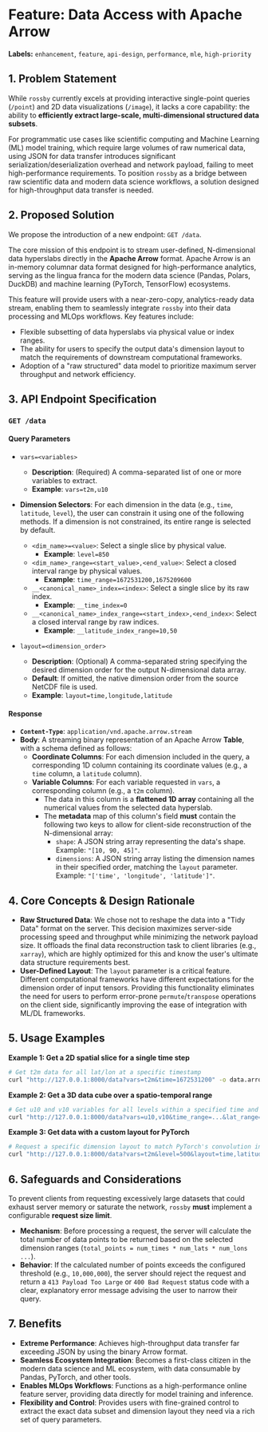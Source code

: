 # Feature: Data Access with Apache Arrow

**Labels:** `enhancement`, `feature`, `api-design`, `performance`, `mle`, `high-priority`

## 1. Problem Statement

While `rossby` currently excels at providing interactive single-point queries (`/point`) and 2D data visualizations (`/image`), it lacks a core capability: the ability to **efficiently extract large-scale, multi-dimensional structured data subsets**.

For programmatic use cases like scientific computing and Machine Learning (ML) model training, which require large volumes of raw numerical data, using JSON for data transfer introduces significant serialization/deserialization overhead and network payload, failing to meet high-performance requirements. To position `rossby` as a bridge between raw scientific data and modern data science workflows, a solution designed for high-throughput data transfer is needed.

## 2. Proposed Solution

We propose the introduction of a new endpoint: `GET /data`.

The core mission of this endpoint is to stream user-defined, N-dimensional data hyperslabs directly in the **Apache Arrow** format. Apache Arrow is an in-memory columnar data format designed for high-performance analytics, serving as the lingua franca for the modern data science (Pandas, Polars, DuckDB) and machine learning (PyTorch, TensorFlow) ecosystems.

This feature will provide users with a near-zero-copy, analytics-ready data stream, enabling them to seamlessly integrate `rossby` into their data processing and MLOps workflows. Key features include:

* Flexible subsetting of data hyperslabs via physical value or index ranges.
* The ability for users to specify the output data's dimension layout to match the requirements of downstream computational frameworks.
* Adoption of a "raw structured" data model to prioritize maximum server throughput and network efficiency.

## 3. API Endpoint Specification

### `GET /data`

#### Query Parameters

* `vars=<variables>`
    * **Description**: (Required) A comma-separated list of one or more variables to extract.
    * **Example**: `vars=t2m,u10`

* **Dimension Selectors**: For each dimension in the data (e.g., `time`, `latitude`, `level`), the user can constrain it using one of the following methods. If a dimension is not constrained, its entire range is selected by default.
    * `<dim_name>=<value>`: Select a single slice by physical value.
        * **Example**: `level=850`
    * `<dim_name>_range=<start_value>,<end_value>`: Select a closed interval range by physical values.
        * **Example**: `time_range=1672531200,1675209600`
    * `__<canonical_name>_index=<index>`: Select a single slice by its raw index.
        * **Example**: `__time_index=0`
    * `__<canonical_name>_index_range=<start_index>,<end_index>`: Select a closed interval range by raw indices.
        * **Example**: `__latitude_index_range=10,50`

* `layout=<dimension_order>`
    * **Description**: (Optional) A comma-separated string specifying the desired dimension order for the output N-dimensional data array.
    * **Default**: If omitted, the native dimension order from the source NetCDF file is used.
    * **Example**: `layout=time,longitude,latitude`

#### Response

* **`Content-Type`**: `application/vnd.apache.arrow.stream`
* **Body**: A streaming binary representation of an Apache Arrow **Table**, with a schema defined as follows:
    * **Coordinate Columns**: For each dimension included in the query, a corresponding 1D column containing its coordinate values (e.g., a `time` column, a `latitude` column).
    * **Variable Columns**: For each variable requested in `vars`, a corresponding column (e.g., a `t2m` column).
        * The data in this column is a **flattened 1D array** containing all the numerical values from the selected data hyperslab.
        * The **metadata** map of this column's field **must** contain the following two keys to allow for client-side reconstruction of the N-dimensional array:
            * `shape`: A JSON string array representing the data's shape. Example: `"[10, 90, 45]"`.
            * `dimensions`: A JSON string array listing the dimension names in their specified order, matching the `layout` parameter. Example: `"['time', 'longitude', 'latitude']"`.

## 4. Core Concepts & Design Rationale

* **Raw Structured Data**: We chose not to reshape the data into a "Tidy Data" format on the server. This decision maximizes server-side processing speed and throughput while minimizing the network payload size. It offloads the final data reconstruction task to client libraries (e.g., `xarray`), which are highly optimized for this and know the user's ultimate data structure requirements best.
* **User-Defined Layout**: The `layout` parameter is a critical feature. Different computational frameworks have different expectations for the dimension order of input tensors. Providing this functionality eliminates the need for users to perform error-prone `permute`/`transpose` operations on the client side, significantly improving the ease of integration with ML/DL frameworks.

## 5. Usage Examples

**Example 1: Get a 2D spatial slice for a single time step**
```bash
# Get t2m data for all lat/lon at a specific timestamp
curl "http://127.0.0.1:8000/data?vars=t2m&time=1672531200" -o data.arrow
```

**Example 2: Get a 3D data cube over a spatio-temporal range**
```bash
# Get u10 and v10 variables for all levels within a specified time and lat/lon range
curl "http://127.0.0.1:8000/data?vars=u10,v10&time_range=...&lat_range=30,40&lon_range=130,140" -o data.arrow
```

**Example 3: Get data with a custom layout for PyTorch**
```bash
# Request a specific dimension layout to match PyTorch's convolution input requirements
curl "http://127.0.0.1:8000/data?vars=t2m&level=500&layout=time,latitude,longitude" -o data.arrow
```

## 6. Safeguards and Considerations

To prevent clients from requesting excessively large datasets that could exhaust server memory or saturate the network, `rossby` **must** implement a configurable **request size limit**.

* **Mechanism**: Before processing a request, the server will calculate the total number of data points to be returned based on the selected dimension ranges (`total_points = num_times * num_lats * num_lons ...`).
* **Behavior**: If the calculated number of points exceeds the configured threshold (e.g., `10,000,000`), the server should reject the request and return a `413 Payload Too Large` or `400 Bad Request` status code with a clear, explanatory error message advising the user to narrow their query.

## 7. Benefits

* **Extreme Performance**: Achieves high-throughput data transfer far exceeding JSON by using the binary Arrow format.
* **Seamless Ecosystem Integration**: Becomes a first-class citizen in the modern data science and ML ecosystem, with data consumable by Pandas, PyTorch, and other tools.
* **Enables MLOps Workflows**: Functions as a high-performance online feature server, providing data directly for model training and inference.
* **Flexibility and Control**: Provides users with fine-grained control to extract the exact data subset and dimension layout they need via a rich set of query parameters.